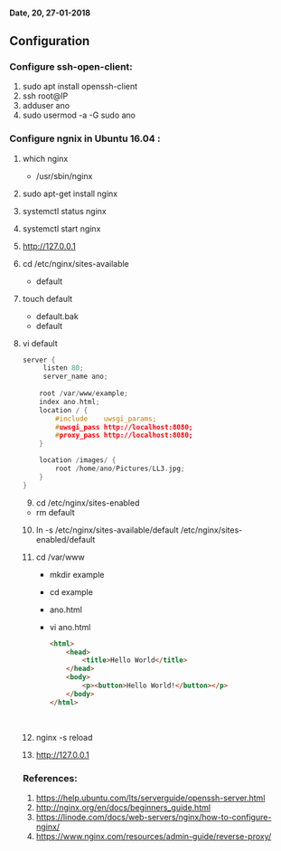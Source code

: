 #### Date, 20, 27-01-2018

## Configuration

### Configure ssh-open-client:

1. sudo apt install openssh-client
2. ssh root@IP
3. adduser ano
4. sudo usermod -a -G sudo ano

### Configure ngnix in Ubuntu 16.04 :	

1. which nginx

   - /usr/sbin/nginx

2. sudo apt-get install nginx

3. systemctl status nginx

4. systemctl start nginx

5. http://127.0.0.1

6. cd /etc/nginx/sites-available

   - default

7. touch default

   - default.bak
   - default

8. vi default

   ```c++
   server {
     	listen 80;
     	server_name ano;
     
       root /var/www/example;
       index ano.html;
       location / {
           #include    uwsgi_params;
           #uwsgi_pass http://localhost:8080;
           #proxy_pass http://localhost:8080;
       }

       location /images/ {
           root /home/ano/Pictures/LL3.jpg;
       }
   }
   ```

   9. cd /etc/nginx/sites-enabled

   - rm default

   10. ln -s /etc/nginx/sites-available/default  /etc/nginx/sites-enabled/default

   11. cd /var/www

       - mkdir example

       - cd example

       - ano.html

       - vi ano.html

         ``````html
         <html>
             <head>
                 <title>Hello World</title>
             </head>
             <body>            
                 <p><button>Hello World!</button></p>
             </body>
         </html>
         ``````

         ​

   12. nginx -s reload

   13. http://127.0.0.1

   ### References:

   1. https://help.ubuntu.com/lts/serverguide/openssh-server.html
   2. http://nginx.org/en/docs/beginners_guide.html
   3. https://linode.com/docs/web-servers/nginx/how-to-configure-nginx/
   4. https://www.nginx.com/resources/admin-guide/reverse-proxy/
